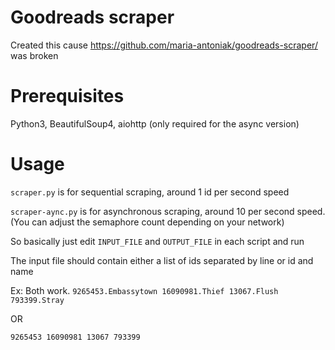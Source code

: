 # Goodreads scraper
Created this cause https://github.com/maria-antoniak/goodreads-scraper/ was broken

# Prerequisites
Python3, BeautifulSoup4, aiohttp (only required for the async version)

# Usage
`scraper.py` is for sequential scraping, around 1 id per second speed

`scraper-aync.py` is for asynchronous scraping, around 10 per second speed. (You can adjust the semaphore count depending on your network)

So basically just edit `INPUT_FILE` and `OUTPUT_FILE` in each script and run

The input file should contain either a list of ids separated by line or id and name

Ex: Both work.
`
9265453.Embassytown
16090981.Thief
13067.Flush
793399.Stray
`

OR

`
9265453
16090981
13067
793399
`
